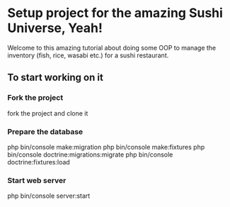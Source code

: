# Setup project for the amazing Sushi Universe, Yeah!
Welcome to this amazing tutorial about doing some OOP to manage the inventory (fish, rice, wasabi etc.) for a sushi restaurant.

## To start working on it
### Fork the project
fork the project and clone it

### Prepare the database
php bin/console make:migration
php bin/console make:fixtures
php bin/console doctrine:migrations:migrate
php bin/console doctrine:fixtures:load

### Start web server
php bin/console server:start



